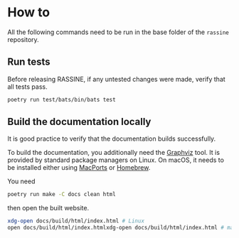 How to
======

All the following commands need to be run in the base folder of the `rassine` repository.

Run tests
---------

Before releasing RASSINE, if any untested changes were made, verify that all tests pass.

```bash
poetry run test/bats/bin/bats test
```

Build the documentation locally
-------------------------------

It is good practice to verify that the documentation builds successfully.

To build the documentation, you additionally need the [Graphviz](https://graphviz.org/download/) tool.
It is provided by standard package managers on Linux. On macOS, it needs to be installed either using
[MacPorts](https://www.macports.org/) or [Homebrew](https://brew.sh/).

You need 

```bash
poetry run make -C docs clean html
```

then open the built website.

```bash
xdg-open docs/build/html/index.html # Linux
open docs/build/html/index.htmlxdg-open docs/build/html/index.html # macOS
```
